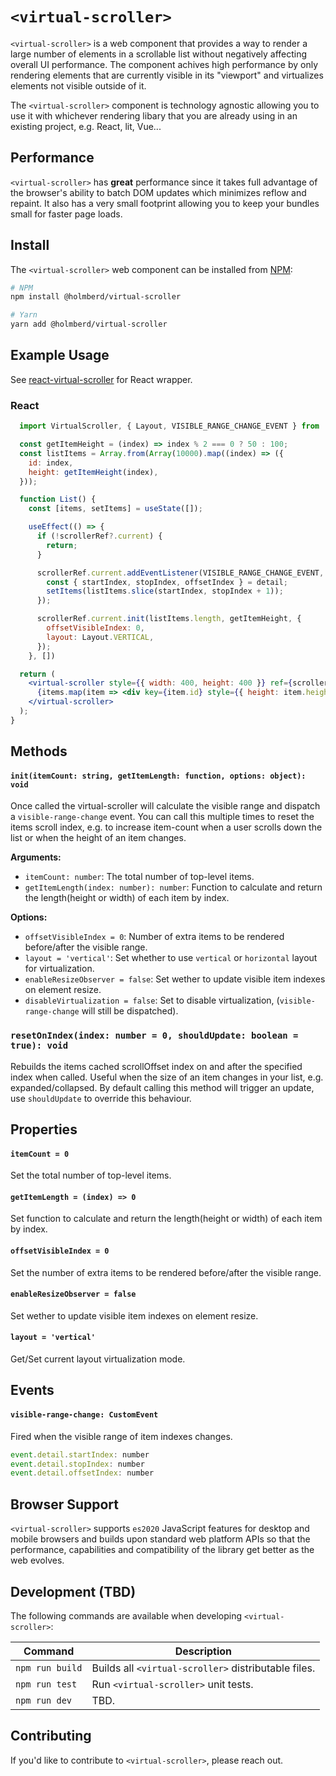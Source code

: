 # `<virtual-scroller>`

`<virtual-scroller>` is a web component that provides a way to render a large number of elements in a scrollable list without negatively affecting overall UI performance. The component achives high performance by only rendering elements that are currently visible in its "viewport" and virtualizes elements not visible outside of it.

The `<virtual-scroller>` component is technology agnostic allowing you to use it with whichever rendering libary
that you are already using in an existing project, e.g. React, lit, Vue...

## Performance
`<virtual-scroller>` has **great** performance since it takes full advantage of the browser's ability to batch DOM updates which minimizes reflow and repaint. It also has a very small footprint allowing you to keep your bundles small for faster page loads.

## Install

The `<virtual-scroller>` web component can be installed from [NPM](https://npmjs.org):

```sh
# NPM
npm install @holmberd/virtual-scroller

# Yarn
yarn add @holmberd/virtual-scroller

```

## Example Usage
See [react-virtual-scroller](https://github.com/holmberd/react-virtual-scroller) for React wrapper.

### React
```jsx
  import VirtualScroller, { Layout, VISIBLE_RANGE_CHANGE_EVENT } from 'virtual-scroller';

  const getItemHeight = (index) => index % 2 === 0 ? 50 : 100;
  const listItems = Array.from(Array(10000).map((index) => ({
    id: index,
    height: getItemHeight(index),
  }));

  function List() {
    const [items, setItems] = useState([]);

    useEffect(() => {
      if (!scrollerRef?.current) {
        return;
      }

      scrollerRef.current.addEventListener(VISIBLE_RANGE_CHANGE_EVENT, ({ detail }) => {
        const { startIndex, stopIndex, offsetIndex } = detail;
        setItems(listItems.slice(startIndex, stopIndex + 1));
      });

      scrollerRef.current.init(listItems.length, getItemHeight, {
        offsetVisibleIndex: 0,
        layout: Layout.VERTICAL,
      });
    }, [])

  return (
    <virtual-scroller style={{ width: 400, height: 400 }} ref={scrollerRef}>
      {items.map(item => <div key={item.id} style={{ height: item.height }}>{item.id}</div>)}
    </virtual-scroller>
  );
}
```

## Methods

#### `init(itemCount: string, getItemLength: function, options: object): void`
Once called the virtual-scroller will calculate the visible range and dispatch a `visible-range-change` event. You can call this multiple times to reset the items scroll index, e.g. to increase item-count when a user scrolls down the list or when the height of an item changes.

**Arguments:**
- `itemCount: number`: The total number of top-level items.
- `getItemLength(index: number): number`: Function to calculate and return the length(height or width) of each item by index.

**Options:**
- `offsetVisibleIndex = 0`: Number of extra items to be rendered before/after the visible range.
- `layout = 'vertical'`: Set whether to use `vertical` or `horizontal` layout for virtualization.
- `enableResizeObserver = false`: Set wether to update visible item indexes on element resize.
- `disableVirtualization = false`: Set to disable virtualization, (`visible-range-change` will still be dispatched).

### `resetOnIndex(index: number = 0, shouldUpdate: boolean = true): void`
Rebuilds the items cached scrollOffset index on and after the specified index when called. Useful when the size of an item changes in your list, e.g. expanded/collapsed. By default calling this method will trigger an update, use `shouldUpdate` to override this behaviour.

## Properties

#### `itemCount = 0`
Set the total number of top-level items.

#### `getItemLength = (index) => 0`
Set function to calculate and return the length(height or width) of each item by index.

#### `offsetVisibleIndex = 0`
Set the number of extra items to be rendered before/after the visible range.

#### `enableResizeObserver = false`
Set wether to update visible item indexes on element resize.

#### `layout = 'vertical'`
Get/Set current layout virtualization mode.

## Events

#### `visible-range-change: CustomEvent`
Fired when the visible range of item indexes changes.
```js
event.detail.startIndex: number
event.detail.stopIndex: number
event.detail.offsetIndex: number
```

## Browser Support
`<virtual-scroller>` supports `es2020` JavaScript features for desktop and
mobile browsers and builds upon standard web platform APIs so that the performance,
capabilities and compatibility of the library get better as the web evolves.

## Development (TBD)
The following commands are available when developing `<virtual-scroller>`:

Command                         | Description
------------------------------- | -----------
`npm run build`                 | Builds all `<virtual-scroller>` distributable files.
`npm run test`                  | Run `<virtual-scroller>` unit tests.
`npm run dev`                   | TBD.

## Contributing
If you'd like to contribute to `<virtual-scroller>`, please reach out.